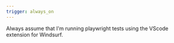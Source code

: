 ```yaml
---
trigger: always_on
---
```


Always assume that I'm running playwright tests using the VScode extension for Windsurf.
